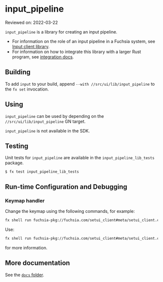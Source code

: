 # input_pipeline

Reviewed on: 2022-03-22

`input_pipeline` is a library for creating an input pipeline.
* For information on the role of an input pipeline in a Fuchsia system,
  see [Input client library](/docs/concepts/session/input.md).
* For information on how to integrate this library with a larger Rust
  program, see [integration docs](docs/integration.md).

## Building
To add `input` to your build, append `--with //src/ui/lib/input_pipeline` to the
`fx set` invocation.

## Using
`input_pipeline` can be used by depending on the `//src/ui/lib/input_pipeline` GN target.

`input_pipeline` is not available in the SDK.

## Testing
Unit tests for `input_pipeline` are available in the `input_pipeline_lib_tests` package.

```shell
$ fx test input_pipeline_lib_tests
```

## Run-time Configuration and Debugging

### Keymap handler

Change the keymap using the following commands, for example:

```bash
fx shell run fuchsia-pkg://fuchsia.com/setui_client#meta/setui_client.cmx keyboard --keymap UsQwerty
```

Use:

```bash
fx shell run fuchsia-pkg://fuchsia.com/setui_client#meta/setui_client.cmx keyboard --help
```

for more information.

## More documentation

See the [`docs` folder](docs/).
